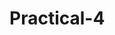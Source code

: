 # Practical-4
<html>
    <head>
        <title>JSON example</title>
        <script language="javascript">
            var student1={"Name":"Samiksha","Phone":"9923954919","Gender":"female","Age":"19"};
            document.write("<h1>JSON with JavaScript example</h1>");
            document.write("<br>");
            document.write("<h3> Name="+student1.Name+"</h3>");
            document.write("<h3> Phone="+student1.Phone+"</h3>");
            document.write("<h3> Gender="+student1.Gender+"</h3>");
            document.write("<h3> Age="+student1.Age+"</h3>");
            var student2={"Name":"Manvi","Phone":"7486592399","Gender":"female","Age":"19"};
            document.write("<br>");
            document.write("<h3> Name="+student2.Name+"</h3>");
            document.write("<h3> Phone="+student2.Phone+"</h3>");
            document.write("<h3> Gender="+student2.Gender+"</h3>");
            document.write("<h3> Age="+student2.Age+"</h3>");
            var student3={"Name":"Rajshree","Phone":"9673443592","Gender":"female","Age":"19"};
            document.write("<br>");
            document.write("<h3> Name="+student3.Name+"</h3>");
            document.write("<h3> Phone="+student3.Phone+"</h3>");
            document.write("<h3> Gender="+student3.Gender+"</h3>");
            document.write("<h3> Age="+student3.Age+"</h3>"); 
            var student4={"Name":"Janvii","Phone":"8866219352","Gender":"female","Age":"19"};
            document.write("<br>");
            document.write("<h3> Name="+student4.Name+"</h3>");
            document.write("<h3> Phone="+student4.Phone+"</h3>");
            document.write("<h3> Gender="+student4.Gender+"</h3>");
            document.write("<h3> Age="+student4.Age+"</h3>"); 
            var student5={"Name":"Sachi","Phone":"9873251399","Gender":"female","Age":"19"};
            document.write("<br>");
            document.write("<h3> Name="+student5.Name+"</h3>");
            document.write("<h3> Phone="+student5.Phone+"</h3>");
            document.write("<h3> Gender="+student5.Gender+"</h3>");
            document.write("<h3> Age="+student5.Age+"</h3>");
             </script>
    </head>
</html>

